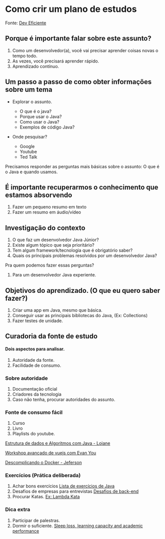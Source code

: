 # Como crir um plano de estudos

Fonte: [Dev Eficiente](https://www.youtube.com/watch?v=Um40HIxVMTM&t=630s)


## Porque é importante falar sobre este assunto?

1. Como um desenvolvedor(a), você vai precisar aprender coisas novas o tempo todo.
2. As vezes, você precisará aprender rápido.
3. Aprendizado contínuo.

## Um passo a passo de como obter informações sobre um tema

* Explorar o assunto.
    * O que é o java?
    * Porque usar o Java?
    * Como usar o Java?
    * Exemplos de código Java?

* Onde pesquisar?
    * Google    
    * Youtube
    * Ted Talk

Precisamos responder as perguntas mais básicas sobre o assunto:
O que é o Java e quando usamos.    

## É importante **recuperarmos** o conhecimento que estamos absorvendo

1. Fazer um pequeno resumo em texto
2. Fazer um resumo em áudio/vídeo

## Investigação do contexto

1. O que faz um desenvolvedor Java Júnior?
2. Existe algum tópico que seja prioritário?
3. Tem algum framework/tecnologia que é obrigatório saber?
4. Quais os principais problemas resolvidos por um desenvolvedor Java?

Pra quem podemos fazer essas perguntas?
1. Para um desenvolvedor Java experiente. 

## Objetivos do aprendizado. (O que eu quero saber fazer?)

1. Criar uma app em Java, mesmo que básica.
2. Conseguir usar as principais bibliotecas do Java, (Ex: Collections)
3. Fazer testes de unidade.

## Curadoria da fonte de estudo

#### Dois aspectos para analisar.
1. Autoridade da fonte.
2. Facilidade de consumo.

### Sobre autoridade

1. Documentação oficial
2. Criadores da tecnologia
3. Caso não tenha, procurar autoridades do assunto.

### Fonte de consumo fácil
1. Curso
2. Livro
3. Playlists do youtube.

[Estrutura de dados e Algoritmos com Java - Loiane](https://www.youtube.com/watch?v=N3K8PjFOhy4&list=PLGxZ4Rq3BOBrgumpzz-l8kFMw2DLERdxi)

[Workshop avançado de vuejs com Evan You](https://www.youtube.com/playlist?list=PLy0TFGrsXfC6ZowyW3od9dg_K6VY3dB-N)

[Descomplicando o Docker - Jeferson](https://www.youtube.com/watch?v=Wm99C_f7Kxw&list=PLf-O3X2-mxDn1VpyU2q3fuI6YYeIWp5rR)

### Exercícios (Prática deliberada)

1. Achar bons exercícios
[Lista de exercícios de Java](https://www.hackerrank.com/domains/java)
2. Desafios de empresas para entrevistas 
[Desafios de back-end](https://github.com/CollabCodeTech/backend-challenges)
3. Procurar Katas. [Ex: Lambda Kata](https://github.com/BNYMellon/CodeKatas) 

### Dica extra
1. Participar de palestras.
2. Dormir o suficiente. [Sleep loss, learning capacity and academic performance](https://www.sciencedirect.com/science/article/abs/pii/S1087079205001231) 


